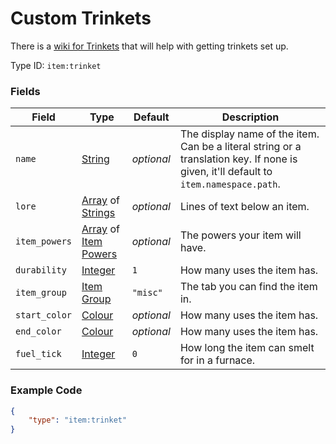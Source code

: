 # Custom Trinkets

There is a [wiki for Trinkets](https://github.com/emilyalexandra/trinkets/wiki) that will help with getting trinkets set up.

Type ID: `item:trinket`

### Fields

   Field   | Type | Default | Description
-----------|------|---------|-------------
`name` | [String](../../data_types/string) | *optional* | The display name of the item. Can be a literal string or a translation key. If none is given, it'll default to `item.namespace.path`.
`lore` | [Array](../data_types/array.md) of [Strings](../data_types/string.md) | *optional* | Lines of text below an item.
`item_powers` | [Array](../data_types/array.md) of [Item Powers](../data_types/item_power.md) | *optional* | The powers your item will have.
`durability` | [Integer](../data_types/integer.md) | `1` | How many uses the item has.
`item_group`| [Item Group](../data_types/item_groups.md) | `"misc"` | The tab you can find the item in.
`start_color` | [Colour](../data_types/colour.md) | *optional* | How many uses the item has.
`end_color` | [Colour](../data_types/colour.md) | *optional* | How many uses the item has.
`fuel_tick` | [Integer](../data_types/integer.md) | `0` | How long the item can smelt for in a furnace.

### Example Code

```json
{
	"type": "item:trinket"
}
```
